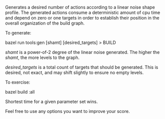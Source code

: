 Generates a desired number of actions according to a linear noise
shape profile. The generated actions consume a deterministic amount
of cpu time and depend on zero or one targets in order to establish
their position in the overall organization of the build graph.

To generate:

bazel run tools:gen [shamt] [desired_targets] > BUILD

*shamt* is a power-of-2 degree of the linear noise generated. The higher
the *shamt*, the more levels to the graph.

*desired_targets* is a total count of targets that should be generated.
This is desired, not exact, and may shift slightly to ensure no empty
levels.

To exercise:

bazel build :all

Shortest time for a given parameter set wins.

Feel free to use any options you want to improve your score.
